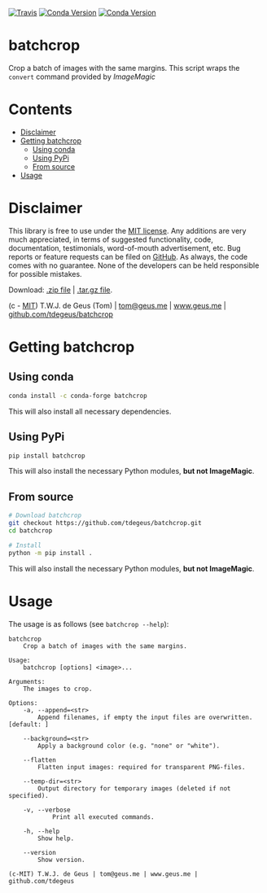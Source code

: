 [![Travis](https://travis-ci.org/tdegeus/batchcrop.svg?branch=master)](https://travis-ci.org/tdegeus/batchcrop)
[![Conda Version](https://img.shields.io/conda/vn/conda-forge/batchcrop.svg)](https://anaconda.org/conda-forge/batchcrop)
[![Conda Version](https://img.shields.io/conda/vn/conda-forge/python-batchcrop.svg)](https://anaconda.org/conda-forge/python-batchcrop)

# batchcrop

Crop a batch of images with the same margins. This script wraps the `convert` command provided by *ImageMagic*

# Contents

<!-- MarkdownTOC -->

- [Disclaimer](#disclaimer)
- [Getting batchcrop](#getting-batchcrop)
    - [Using conda](#using-conda)
    - [Using PyPi](#using-pypi)
    - [From source](#from-source)
- [Usage](#usage)

<!-- /MarkdownTOC -->

# Disclaimer

This library is free to use under the [MIT license](https://github.com/tdegeus/batchcrop/blob/master/LICENSE). Any additions are very much appreciated, in terms of suggested functionality, code, documentation, testimonials, word-of-mouth advertisement, etc. Bug reports or feature requests can be filed on [GitHub](https://github.com/tdegeus/batchcrop). As always, the code comes with no guarantee. None of the developers can be held responsible for possible mistakes.

Download: [.zip file](https://github.com/tdegeus/batchcrop/zipball/master) | [.tar.gz file](https://github.com/tdegeus/batchcrop/tarball/master).

(c - [MIT](https://github.com/tdegeus/batchcrop/blob/master/LICENSE)) T.W.J. de Geus (Tom) | tom@geus.me | www.geus.me | [github.com/tdegeus/batchcrop](https://github.com/tdegeus/batchcrop)

# Getting batchcrop

## Using conda

```bash
conda install -c conda-forge batchcrop
```

This will also install all necessary dependencies.

## Using PyPi

```bash
pip install batchcrop
```

This will also install the necessary Python modules, **but not ImageMagic**.

## From source

```bash
# Download batchcrop
git checkout https://github.com/tdegeus/batchcrop.git
cd batchcrop

# Install
python -m pip install .
```

This will also install the necessary Python modules, **but not ImageMagic**.

# Usage

The usage is as follows (see `batchcrop --help`):

```none
batchcrop
    Crop a batch of images with the same margins.

Usage:
    batchcrop [options] <image>...

Arguments:
    The images to crop.

Options:
    -a, --append=<str>
        Append filenames, if empty the input files are overwritten. [default: ]

    --background=<str>
        Apply a background color (e.g. "none" or "white").

    --flatten
        Flatten input images: required for transparent PNG-files.

    --temp-dir=<str>
        Output directory for temporary images (deleted if not specified).

    -v, --verbose
            Print all executed commands.

    -h, --help
        Show help.

    --version
        Show version.

(c-MIT) T.W.J. de Geus | tom@geus.me | www.geus.me | github.com/tdegeus
```
